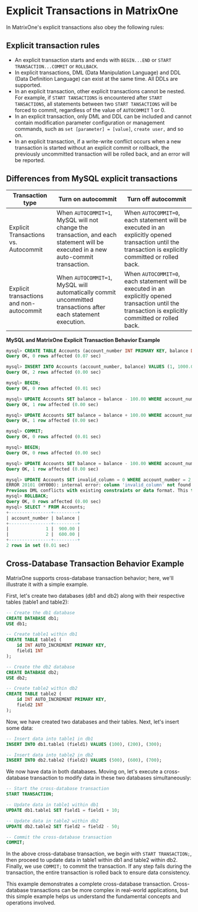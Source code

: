 # Explicit Transactions in MatrixOne

In MatrixOne's explicit transactions also obey the following rules:

## Explicit transaction rules

- An explicit transaction starts and ends with `BEGIN...END` or `START TRANSACTION...COMMIT` or `ROLLBACK`.
- In explicit transactions, DML (Data Manipulation Language) and DDL (Data Definition Language) can exist at the same time. All DDLs are supported.
- In an explicit transaction, other explicit transactions cannot be nested. For example, if `START TANSACTIONS` is encountered after `START TANSACTIONS`, all statements between two `START TANSACTIONS` will be forced to commit, regardless of the value of `AUTOCOMMIT` 1 or 0.
- In an explicit transaction, only DML and DDL can be included and cannot contain modification parameter configuration or management commands, such as `set [parameter] = [value]`, `create user,` and so on.
- In an explicit transaction, if a write-write conflict occurs when a new transaction is started without an explicit commit or rollback, the previously uncommitted transaction will be rolled back, and an error will be reported.

## Differences from MySQL explicit transactions

|Transaction type|Turn on autocommit|Turn off autocommit|
|---|---|---|
|Explicit Transactions vs. Autocommit| When `AUTOCOMMIT=1`, MySQL will not change the transaction, and each statement will be executed in a new auto-commit transaction. |When `AUTOCOMMIT=0`, each statement will be executed in an explicitly opened transaction until the transaction is explicitly committed or rolled back. |
|Explicit transactions and non-autocommit|When `AUTOCOMMIT=1`, MySQL will automatically commit uncommitted transactions after each statement execution. |When `AUTOCOMMIT=0`, each statement will be executed in an explicitly opened transaction until the transaction is explicitly committed or rolled back. |

**MySQL and MatrixOne Explicit Transaction Behavior Example**

```sql
mysql> CREATE TABLE Accounts (account_number INT PRIMARY KEY, balance DECIMAL(10, 2));
Query OK, 0 rows affected (0.07 sec)

mysql> INSERT INTO Accounts (account_number, balance) VALUES (1, 1000.00), (2, 500.00);
Query OK, 2 rows affected (0.00 sec)

mysql> BEGIN;
Query OK, 0 rows affected (0.01 sec)

mysql> UPDATE Accounts SET balance = balance - 100.00 WHERE account_number = 1;
Query OK, 1 row affected (0.00 sec)

mysql> UPDATE Accounts SET balance = balance + 100.00 WHERE account_number = 2;
Query OK, 1 row affected (0.00 sec)

mysql> COMMIT;
Query OK, 0 rows affected (0.01 sec)

mysql> BEGIN;
Query OK, 0 rows affected (0.00 sec)

mysql> UPDATE Accounts SET balance = balance - 100.00 WHERE account_number = 1;
Query OK, 1 row affected (0.00 sec)

mysql> UPDATE Accounts SET invalid_column = 0 WHERE account_number = 2;
ERROR 20101 (HY000): internal error: column 'invalid_column' not found in table
Previous DML conflicts with existing constraints or data format. This transaction has to be aborted
mysql> ROLLBACK;
Query OK, 0 rows affected (0.00 sec)
mysql> SELECT * FROM Accounts;
+----------------+---------+
| account_number | balance |
+----------------+---------+
|              1 |  900.00 |
|              2 |  600.00 |
+----------------+---------+
2 rows in set (0.01 sec)
```

## Cross-Database Transaction Behavior Example

MatrixOne supports cross-database transaction behavior; here, we'll illustrate it with a simple example.

First, let's create two databases (db1 and db2) along with their respective tables (table1 and table2):

```sql
-- Create the db1 database
CREATE DATABASE db1;
USE db1;

-- Create table1 within db1
CREATE TABLE table1 (
    id INT AUTO_INCREMENT PRIMARY KEY,
    field1 INT
);

-- Create the db2 database
CREATE DATABASE db2;
USE db2;

-- Create table2 within db2
CREATE TABLE table2 (
    id INT AUTO_INCREMENT PRIMARY KEY,
    field2 INT
);
```

Now, we have created two databases and their tables. Next, let's insert some data:

```sql
-- Insert data into table1 in db1
INSERT INTO db1.table1 (field1) VALUES (100), (200), (300);

-- Insert data into table2 in db2
INSERT INTO db2.table2 (field2) VALUES (500), (600), (700);
```

We now have data in both databases. Moving on, let's execute a cross-database transaction to modify data in these two databases simultaneously:

```sql
-- Start the cross-database transaction
START TRANSACTION;

-- Update data in table1 within db1
UPDATE db1.table1 SET field1 = field1 + 10;

-- Update data in table2 within db2
UPDATE db2.table2 SET field2 = field2 - 50;

-- Commit the cross-database transaction
COMMIT;
```

In the above cross-database transaction, we begin with `START TRANSACTION;`, then proceed to update data in table1 within db1 and table2 within db2. Finally, we use `COMMIT;` to commit the transaction. If any step fails during the transaction, the entire transaction is rolled back to ensure data consistency.

This example demonstrates a complete cross-database transaction. Cross-database transactions can be more complex in real-world applications, but this simple example helps us understand the fundamental concepts and operations involved.
